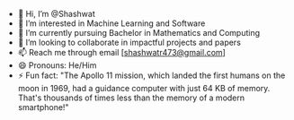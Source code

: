 - 👋 Hi, I’m @Shashwat
- 👀 I’m interested in Machine Learning and Software
- 🌱 I’m currently pursuing Bachelor in Mathematics and Computing
- 💞️ I’m looking to collaborate in impactful projects and papers
- 📫 Reach me through email [shashwatr473@gmail.com]
- 😄 Pronouns: He/Him
- ⚡ Fun fact: "The Apollo 11 mission, which landed the first humans on the moon in 1969, had a guidance computer with just 64 KB of memory. That's thousands of times less than the memory of a modern smartphone!"

<!---
Shaz-gif/Shaz-gif is a ✨ special ✨ repository because its `README.md` (this file) appears on your GitHub profile.
You can click the Preview link to take a look at your changes.
--->
